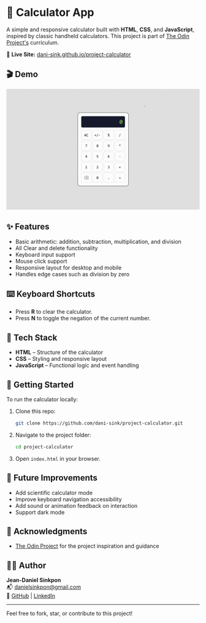 # 🧮 Calculator App

A simple and responsive calculator built with **HTML**, **CSS**, and **JavaScript**, inspired by classic handheld calculators. This project is part of [The Odin Project's](https://www.theodinproject.com/) curriculum.

🔗 **Live Site:** [dani-sink.github.io/project-calculator](https://dani-sink.github.io/project-calculator/)

## 🎬 Demo

![Calculator Demo](./assets/calculator-demo.gif)

## ✨ Features

- Basic arithmetic: addition, subtraction, multiplication, and division
- All Clear and delete functionality
- Keyboard input support
- Mouse click support
- Responsive layout for desktop and mobile
- Handles edge cases such as division by zero

## ⌨️ Keyboard Shortcuts

- Press **R** to clear the calculator.
- Press **N** to toggle the negation of the current number.

## 🧰 Tech Stack

- **HTML** – Structure of the calculator
- **CSS** – Styling and responsive layout
- **JavaScript** – Functional logic and event handling

## 🚀 Getting Started

To run the calculator locally:

1. Clone this repo:
   ```bash
   git clone https://github.com/dani-sink/project-calculator.git
   ```
2. Navigate to the project folder:
   ```bash
   cd project-calculator
   ```
3. Open `index.html` in your browser.

## 🔧 Future Improvements

- Add scientific calculator mode
- Improve keyboard navigation accessibility
- Add sound or animation feedback on interaction
- Support dark mode

## 🙌 Acknowledgments

- [The Odin Project](https://www.theodinproject.com/) for the project inspiration and guidance

## 👨‍💻 Author

**Jean-Daniel Sinkpon**  
📬 [danielsinkpon@gmail.com](mailto:danielsinkpon@gmail.com)  
🔗 [GitHub](https://github.com/dani-sink) | [LinkedIn](https://linkedin.com/in/daniel-sinkpon)

---

Feel free to fork, star, or contribute to this project!
